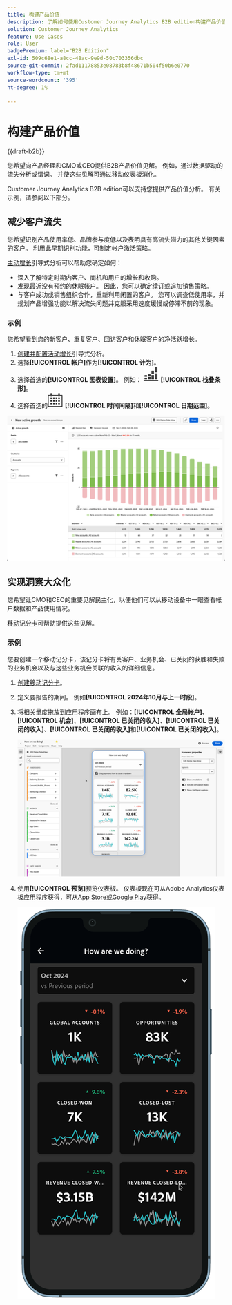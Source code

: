 ```yaml
---
title: 构建产品价值
description: 了解如何使用Customer Journey Analytics B2B edition构建产品价值。
solution: Customer Journey Analytics
feature: Use Cases
role: User
badgePremium: label="B2B Edition"
exl-id: 509c68e1-a8cc-48ac-9e9d-50c703356dbc
source-git-commit: 2fad11178853e08783b8f48671b504f50b6e0770
workflow-type: tm+mt
source-wordcount: '395'
ht-degree: 1%

---
```


# 构建产品价值

{{draft-b2b}}

您希望向产品经理和CMO或CEO提供B2B产品价值见解。 例如，通过数据驱动的流失分析或谓词。 并使这些见解可通过移动仪表板消化。

Customer Journey Analytics B2B edition可以支持您提供产品价值分析。 有关示例，请参阅以下部分。


## 减少客户流失

您希望识别产品使用率低、品牌参与度低以及表明具有高流失潜力的其他关键因素的客户。 利用此早期识别功能，可制定帐户激活策略。

[主动增长](/help/guided-analysis/types/active-growth.md)引导式分析可以帮助您确定如何：

* 深入了解特定时期内客户、商机和用户的增长和收购。
* 发现最近没有预约的休眠帐户。 因此，您可以确定续订或追加销售策略。
* 与客户成功或销售组织合作，重新利用闲置的客户。 您可以调查低使用率，并规划产品增强功能以解决流失问题并克服采用速度缓慢或停滞不前的现象。

### 示例

您希望看到您的新客户、重复客户、回访客户和休眠客户的净活跃增长。

1. [创建并配置活动增长](/help/guided-analysis/types/active-growth.md)引导式分析。
1. 选择&#x200B;**[!UICONTROL 帐户]**&#x200B;作为&#x200B;**[!UICONTROL 计为]**。
1. 选择首选的&#x200B;**[!UICONTROL 图表设置]**。 例如： ![GraphBarVerticalStacked](/help/assets/icons/GraphBarVerticalStacked.svg) **[!UICONTROL 栈叠条形]**。
1. 选择首选的![日历](/help/assets/icons/Calendar.svg) **[!UICONTROL 时间间隔]**&#x200B;和&#x200B;**[!UICONTROL 日期范围]**。

![B2B用例 — 构建产品值 — 减少流失 — 主动增长](assets/b2b-uc-build-product-value-active-growth.png)


## 实现洞察大众化

您希望让CMO和CEO的重要见解民主化，以便他们可以从移动设备中一眼查看帐户数据和产品使用情况。

[移动记分卡](/help/mobile-app/home.md)可帮助提供这些见解。

### 示例

您要创建一个移动记分卡，该记分卡将有关客户、业务机会、已关闭的获胜和失败的业务机会以及与这些业务机会关联的收入的详细信息。

1. [创建移动记分卡](/help/mobile-app/create-scorecard.md)。
1. 定义要报告的期间。 例如&#x200B;**[!UICONTROL 2024年10月与上一时段]**。
1. 将相关量度拖放到应用程序画布上。 例如：**[!UICONTROL 全局帐户]**、**[!UICONTROL 机会]**、**[!UICONTROL 已关闭的收入]**、**[!UICONTROL 已关闭的收入]**、**[!UICONTROL 已关闭的收入]**&#x200B;和&#x200B;**[!UICONTROL 已关闭的收入]**。

   ![B2B用例 — 构建产品值 — 使分析大众化 — 移动记分卡](assets/b2b-uc-build-product-value-mobile-scorecard.png)

1. 使用&#x200B;**[!UICONTROL 预览]**&#x200B;预览仪表板。 仪表板现在可从Adobe Analytics仪表板应用程序获得，可从[App Store](https://apps.apple.com/us/app/adobe-analytics-dashboards/id1509062264)或[Google Play](https://play.google.com/store/apps/details?id=com.adobe.analyticsdashboards)获得。

   ![B2B用例 — 构建产品值 — 使分析大众化 — 移动记分卡预览](assets/b2b-uc-build-product-value-mobile-scorecard-preview.png)
